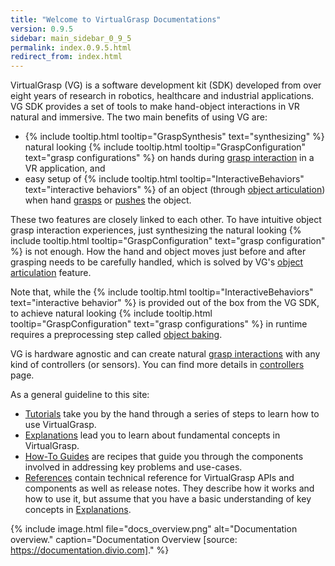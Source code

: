 ```yaml
---
title: "Welcome to VirtualGrasp Documentations"
version: 0.9.5
sidebar: main_sidebar_0_9_5
permalink: index.0.9.5.html
redirect_from: index.html
---
```


VirtualGrasp (VG) is a software development kit (SDK) developed from over eight years of research in robotics, healthcare and industrial applications.
VG SDK provides a set of tools to make hand-object interactions in VR natural and immersive. The two main benefits of using VG are:
* {% include tooltip.html tooltip="GraspSynthesis" text="synthesizing" %} natural looking {% include tooltip.html tooltip="GraspConfiguration" text="grasp configurations" %} on hands during [grasp interaction](grasp_interaction.0.9.5.html) in a VR application, and
* easy setup of {% include tooltip.html tooltip="InteractiveBehaviors" text="interactive behaviors" %} of an object (through [object articulation](object_articulation.0.9.5.html)) when hand [grasps](grasp_interaction.0.9.5.html) or [pushes](push_interaction.0.9.5.html) the object. 

These two features are closely linked to each other. 
To have intuitive object grasp interaction experiences, just synthesizing the natural looking 
{% include tooltip.html tooltip="GraspConfiguration" text="grasp configuration" %} is not enough. How the hand and object moves just before and after grasping needs to be carefully handled, which is solved by VG's [object articulation](object_articulation.0.9.5.html) feature.


Note that, while the {% include tooltip.html tooltip="InteractiveBehaviors" text="interactive behavior" %} is provided out of the box from the VG SDK, 
to achieve natural looking {% include tooltip.html tooltip="GraspConfiguration" text="grasp configurations" %} in runtime
requires a preprocessing step called [object baking](object_baking.0.9.5.html).

VG is hardware agnostic and can create natural [grasp interactions](grasp_interaction.0.9.5.html) with any kind of controllers (or sensors). 
You can find more details in [controllers](controllers.0.9.5.html) page.

As a general guideline to this site:

* [Tutorials](unity_get_started_installation.0.9.5.html) take you by the hand through a series of steps to learn how to use VirtualGrasp.
* [Explanations](controllers.0.9.5.html) lead you to learn about fundamental concepts in VirtualGrasp.
* [How-To Guides](unity_component_myvirtualgrasp.0.9.5.html) are recipes that guide you through the components involved in addressing key problems and use-cases.
* [References](virtualgrasp_unityapi.0.9.5.html) contain technical reference for VirtualGrasp APIs and components as well as release notes. They describe how it works and how to use it,
 but assume that you have a basic understanding of key concepts in [Explanations](controllers.0.9.5.html).

{% include image.html file="docs_overview.png" alt="Documentation overview." caption="Documentation Overview [source: https://documentation.divio.com]." %}